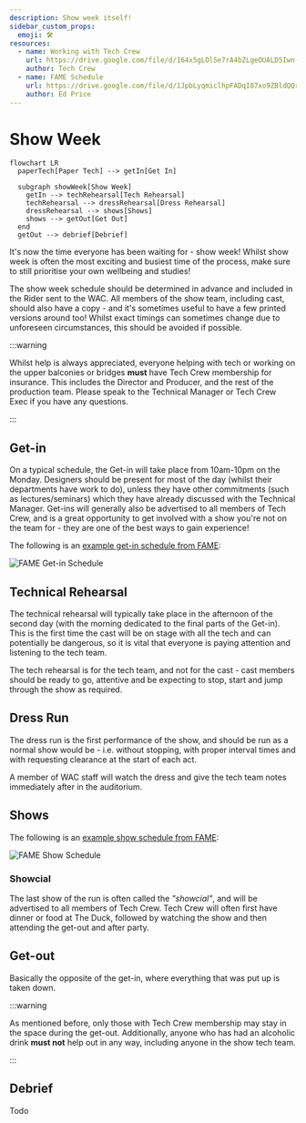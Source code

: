 ```yaml
---
description: Show week itself!
sidebar_custom_props:
  emoji: 🛠️
resources:
  - name: Working with Tech Crew
    url: https://drive.google.com/file/d/164x5gLOl5e7rA4bZLgeOUALD5Iwn-_PC/view?usp=sharing
    author: Tech Crew
  - name: FAME Schedule
    url: https://drive.google.com/file/d/1JpbLyqmiclhpFADqI87xo9ZBldQQrjsI/view?usp=sharing
    author: Ed Price
---
```


# Show Week

```mermaid
flowchart LR
  paperTech[Paper Tech] --> getIn[Get In]

  subgraph showWeek[Show Week]
    getIn --> techRehearsal[Tech Rehearsal]
    techRehearsal --> dressRehearsal[Dress Rehearsal]
    dressRehearsal --> shows[Shows]
    shows --> getOut[Get Out]
  end
  getOut --> debrief[Debrief]
```

It's now the time everyone has been waiting for - show week! Whilst show week is often the most exciting and busiest
time of the process, make sure to still prioritise your own wellbeing and studies!

The show week schedule should be determined in advance and included in the Rider sent to the WAC. All members of the
show team, including cast, should also have a copy - and it's sometimes useful to have a few printed versions around
too! Whilst exact timings can sometimes change due to unforeseen circumstances, this should be avoided if possible.

:::warning

Whilst help is always appreciated, everyone helping with tech or working on the upper balconies or bridges **must** have
Tech Crew membership for insurance. This includes the Director and Producer, and the rest of the production team. Please
speak to the Technical Manager or Tech Crew Exec if you have any questions.

:::

## Get-in

On a typical schedule, the Get-in will take place from 10am-10pm on the Monday. Designers should be present for most of
the day (whilst their departments have work to do), unless they have other commitments (such as lectures/seminars) which
they have already discussed with the Technical Manager. Get-ins will generally also be advertised to all members of Tech
Crew, and is a great opportunity to get involved with a show you're not on the team for - they are one of the best ways
to gain experience!

The following is an
[example get-in schedule from FAME](https://drive.google.com/file/d/1JpbLyqmiclhpFADqI87xo9ZBldQQrjsI/view?usp=sharing):

![FAME Get-in Schedule](fame-getin-schedule.jpg)

## Technical Rehearsal

The technical rehearsal will typically take place in the afternoon of the second day (with the morning dedicated to the
final parts of the Get-in). This is the first time the cast will be on stage with all the tech and can potentially be
dangerous, so it is vital that everyone is paying attention and listening to the tech team.

The tech rehearsal is for the tech team, and not for the cast - cast members should be ready to go, attentive and be
expecting to stop, start and jump through the show as required.

## Dress Run

The dress run is the first performance of the show, and should be run as a normal show would be - i.e. without stopping,
with proper interval times and with requesting clearance at the start of each act.

A member of WAC staff will watch the dress and give the tech team notes immediately after in the auditorium.

## Shows

The following is an
[example show schedule from FAME](https://drive.google.com/file/d/1JpbLyqmiclhpFADqI87xo9ZBldQQrjsI/view?usp=sharing):

![FAME Show Schedule](fame-show-schedule.jpg)

### Showcial

The last show of the run is often called the _"showcial"_, and will be advertised to all members of Tech Crew. Tech Crew
will often first have dinner or food at The Duck, followed by watching the show and then attending the get-out and after
party.

## Get-out

Basically the opposite of the get-in, where everything that was put up is taken down.

:::warning

As mentioned before, only those with Tech Crew membership may stay in the space during the get-out. Additionally, anyone
who has had an alcoholic drink **must not** help out in any way, including anyone in the show tech team.

:::

## Debrief

Todo

